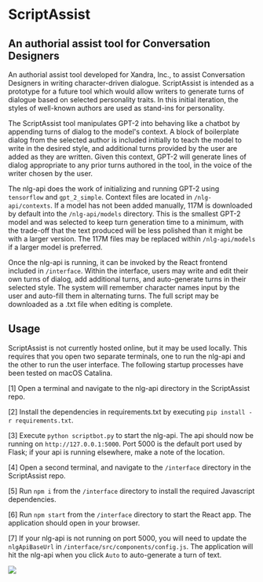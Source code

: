# ScriptAssist
## An authorial assist tool for Conversation Designers

An authorial assist tool developed for Xandra, Inc., to assist Conversation Designers in writing character-driven dialogue. ScriptAssist is intended as a prototype for a future tool which would allow writers to generate turns of dialogue based on selected personality traits. In this initial iteration, the styles of well-known authors are used as stand-ins for personality.

The ScriptAssist tool manipulates GPT-2 into behaving like a chatbot by appending turns of dialog to the model's context. A block of boilerplate dialog from the selected author is included initially to teach the model to write in the desired style, and additional turns provided by the user are added as they are written. Given this context, GPT-2 will generate lines of dialog appropriate to any prior turns authored in the tool, in the voice of the writer chosen by the user.

The nlg-api does the work of initializing and running GPT-2 using ```tensorflow``` and ```gpt_2_simple```. Context files are located in ```/nlg-api/contexts```. If a model has not been added manually, 117M is downloaded by default into the ```/nlg-api/models``` directory. This is the smallest GPT-2 model and was selected to keep turn generation time to a minimum, with the trade-off that the text produced will be less polished than it might be with a larger version. The 117M files may be replaced within ```/nlg-api/models``` if a larger model is preferred.

Once the nlg-api is running, it can be invoked by the React frontend included in ```/interface```. Within the interface, users may write and edit their own turns of dialog, add additional turns, and auto-generate turns in their selected style. The system will remember character names input by the user and auto-fill them in alternating turns. The full script may be downloaded as a .txt file when editing is complete.


## Usage

ScriptAssist is not currently hosted online, but it may be used locally. This requires that you open two separate terminals, one to run the nlg-api and the other to run the user interface. The following startup processes have been tested on macOS Catalina.

[1] Open a terminal and navigate to the nlg-api directory in the ScriptAssist repo.

[2] Install the dependencies in requirements.txt by executing ```pip install -r requirements.txt```.

[3] Execute ```python scriptbot.py``` to start the nlg-api. The api should now be running on ```http://127.0.0.1:5000```. Port 5000 is the default port used by Flask; if your api is running elsewhere, make a note of the location.

[4] Open a second terminal, and navigate to the ```/interface``` directory in the ScriptAssist repo.

[5] Run ```npm i``` from the ```/interface``` directory to install the required Javascript dependencies.

[6] Run ```npm start``` from the ```/interface``` directory to start the React app. The application should open in your browser.

[7] If your nlg-api is not running on port 5000, you will need to update the ```nlgApiBaseUrl``` in ```/interface/src/components/config.js```. The application will hit the nlg-api when you click ```Auto``` to auto-generate a turn of text.


![](https://github.com/sarah-schmoller/ScriptAssist/blob/main/demo.gif)